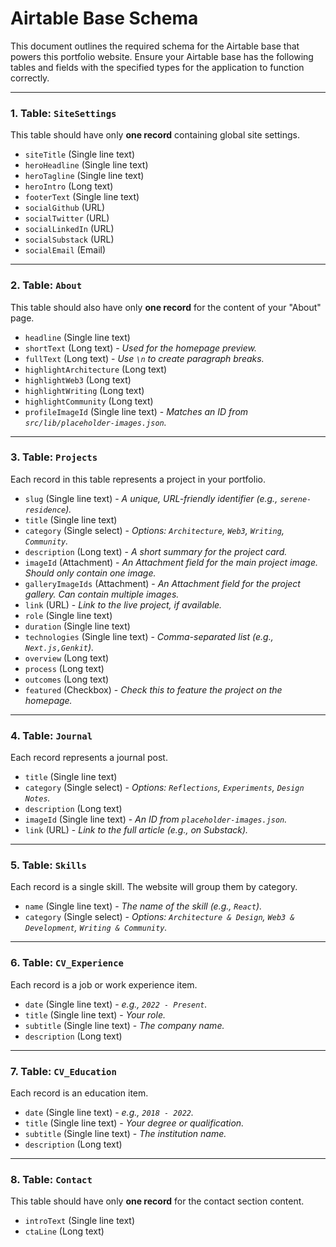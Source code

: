 # Airtable Base Schema

This document outlines the required schema for the Airtable base that powers this portfolio website. Ensure your Airtable base has the following tables and fields with the specified types for the application to function correctly.

---

### 1. Table: `SiteSettings`
This table should have only **one record** containing global site settings.

- `siteTitle` (Single line text)
- `heroHeadline` (Single line text)
- `heroTagline` (Single line text)
- `heroIntro` (Long text)
- `footerText` (Single line text)
- `socialGithub` (URL)
- `socialTwitter` (URL)
- `socialLinkedIn` (URL)
- `socialSubstack` (URL)
- `socialEmail` (Email)

---

### 2. Table: `About`
This table should also have only **one record** for the content of your "About" page.

- `headline` (Single line text)
- `shortText` (Long text) - *Used for the homepage preview.*
- `fullText` (Long text) - *Use `\n` to create paragraph breaks.*
- `highlightArchitecture` (Long text)
- `highlightWeb3` (Long text)
- `highlightWriting` (Long text)
- `highlightCommunity` (Long text)
- `profileImageId` (Single line text) - *Matches an ID from `src/lib/placeholder-images.json`.*

---

### 3. Table: `Projects`
Each record in this table represents a project in your portfolio.

- `slug` (Single line text) - *A unique, URL-friendly identifier (e.g., `serene-residence`).*
- `title` (Single line text)
- `category` (Single select) - *Options: `Architecture`, `Web3`, `Writing`, `Community`.*
- `description` (Long text) - *A short summary for the project card.*
- `imageId` (Attachment) - *An Attachment field for the main project image. Should only contain one image.*
- `galleryImageIds` (Attachment) - *An Attachment field for the project gallery. Can contain multiple images.*
- `link` (URL) - *Link to the live project, if available.*
- `role` (Single line text)
- `duration` (Single line text)
- `technologies` (Single line text) - *Comma-separated list (e.g., `Next.js,Genkit`).*
- `overview` (Long text)
- `process` (Long text)
- `outcomes` (Long text)
- `featured` (Checkbox) - *Check this to feature the project on the homepage.*

---

### 4. Table: `Journal`
Each record represents a journal post.

- `title` (Single line text)
- `category` (Single select) - *Options: `Reflections`, `Experiments`, `Design Notes`.*
- `description` (Long text)
- `imageId` (Single line text) - *An ID from `placeholder-images.json`.*
- `link` (URL) - *Link to the full article (e.g., on Substack).*

---

### 5. Table: `Skills`
Each record is a single skill. The website will group them by category.

- `name` (Single line text) - *The name of the skill (e.g., `React`).*
- `category` (Single select) - *Options: `Architecture & Design`, `Web3 & Development`, `Writing & Community`.*

---

### 6. Table: `CV_Experience`
Each record is a job or work experience item.

- `date` (Single line text) - *e.g., `2022 - Present`.*
- `title` (Single line text) - *Your role.*
- `subtitle` (Single line text) - *The company name.*
- `description` (Long text)

---

### 7. Table: `CV_Education`
Each record is an education item.

- `date` (Single line text) - *e.g., `2018 - 2022`.*
- `title` (Single line text) - *Your degree or qualification.*
- `subtitle` (Single line text) - *The institution name.*
- `description` (Long text)

---

### 8. Table: `Contact`
This table should have only **one record** for the contact section content.

- `introText` (Single line text)
- `ctaLine` (Long text)

